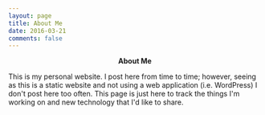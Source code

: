 ```yaml
---
layout: page
title: About Me
date: 2016-03-21
comments: false
---
```


<center><b>About Me</b></center>

This is my personal website. I post here from time to time; however, seeing as this is a static website and not using a web application (i.e. WordPress) I don't post here too often.
This page is just here to track the things I'm working on and new technology that I'd like to share.
